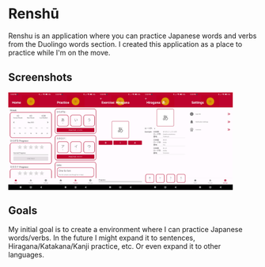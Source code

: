 
# Renshū
Renshu is an application where you can practice Japanese words and verbs from the Duolingo words section. I created this application as a place to practice while I'm on the move.

## Screenshots
<div style="display:flex" align="center">
  <img width="18%" src="https://github.com/daanm29/renshu-practice-project/blob/develop/app_pictures/renshu_home.jpg">
  <img width="18%" src="https://github.com/daanm29/renshu-practice-project/blob/develop/app_pictures/renshu_practice.jpg">
  <img width="18%" src="https://github.com/daanm29/renshu-practice-project/blob/develop/app_pictures/renshu_exercise.jpg">
  <img width="18%" src="https://github.com/daanm29/renshu-practice-project/blob/develop/app_pictures/renshu_kana_info.jpg">
  <img width="18%" src="https://github.com/daanm29/renshu-practice-project/blob/develop/app_pictures/renshu_settings.jpg">
</div>

## Goals
My initial goal is to create a environment where I can practice Japanese words/verbs. In the future I might expand it to sentences, Hiragana/Katakana/Kanji practice, etc. Or even expand it to other languages.
